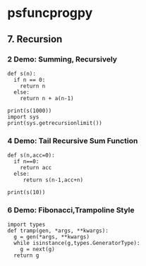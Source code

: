 # psfuncprogpy

## 7. Recursion
### 2 Demo: Summing, Recursively
```
def s(n):
  if n == 0:
    return n
  else:
    return n + a(n-1)

print(s(1000))
import sys
print(sys.getrecursionlimit())
```

### 4 Demo: Tail Recursive Sum  Function
```
def s(n,acc=0):
  if n==0:
    return acc
  else:
     return s(n-1,acc+n)

print(s(10))
```



### 6 Demo: Fibonacci,Trampoline Style
```
import types
def tramp(gen, *args, **kwargs):
  g = gen(*args, **kwargs)
  while isinstance(g,types.GeneratorType):
    g = next(g)
  return g
  ```
